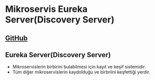 # Mikroservis Eureka Server(Discovery Server)

[GitHub](https://github.com/hamitmizrak/offline_microservis_eureka_server)
---

## Eureka Server(Discovery Server)
- Mikroservislerin birbirini bulabilmesi için kayıt ve keşif sistemidir.
- Tüm diğer mikroservislerin kaydolduğu ve birbriini keşfettiği yerdir.
